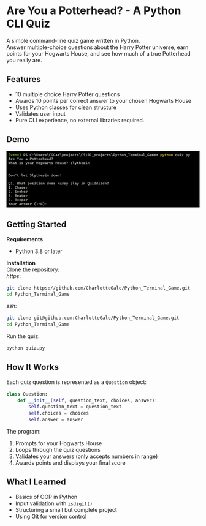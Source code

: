 # Are You a Potterhead? - A Python CLI Quiz
A simple command-line quiz game written in Python.     
Answer multiple-choice questions about the Harry Potter universe, earn points for your Hogwarts House, and see how 
much of a true Potterhead you really are.

## Features
- 10 multiple choice Harry Potter questions
- Awards 10 points per correct answer to your chosen Hogwarts House
- Uses Python classes for clean structure
- Validates user input
- Pure CLI experience, no external libraries required.

## Demo
![img.png](img.png)

## Getting Started
**Requirements**
- Python 3.8 or later

**Installation**        
Clone the repository:   
*https*:        
```bash
git clone https://github.com/CharlotteGale/Python_Terminal_Game.git
cd Python_Terminal_Game
```
*ssh*:      
```bash
git clone git@github.com:CharlotteGale/Python_Terminal_Game.git
cd Python_Terminal_Game
```

Run the quiz:
```bash
python quiz.py
```

## How It Works
Each quiz question is represented as a `Question` object:
```python
class Question:
    def __init__(self, question_text, choices, answer):
        self.question_text = question_text
        self.choices = choices
        self.answer = answer
```

The program:
1. Prompts for your Hogwarts House
2. Loops through the quiz questions
3. Validates your answers (only accepts numbers in range)
4. Awards points and displays your final score

## What I Learned
- Basics of OOP in Python
- Input validation with `isdigit()`
- Structuring a small but complete project
- Using Git for version control

